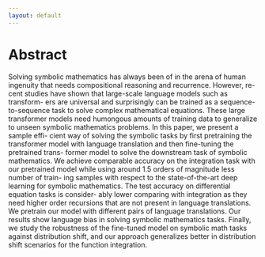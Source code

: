 ```yaml
---
layout: default
---
```

# Abstract
Solving symbolic mathematics has always been of in the arena of human
ingenuity that needs compositional reasoning and recurrence. However, re-
cent studies have shown that large-scale language models such as transform-
ers are universal and surprisingly can be trained as a sequence-to-sequence
task to solve complex mathematical equations. These large transformer
models need humongous amounts of training data to generalize to unseen
symbolic mathematics problems. In this paper, we present a sample effi-
cient way of solving the symbolic tasks by first pretraining the transformer
model with language translation and then fine-tuning the pretrained trans-
former model to solve the downstream task of symbolic mathematics. We
achieve comparable accuracy on the integration task with our pretrained
model while using around 1.5 orders of magnitude less number of train-
ing samples with respect to the state-of-the-art deep learning for symbolic
mathematics. The test accuracy on differential equation tasks is consider-
ably lower comparing with integration as they need higher order recursions
that are not present in language translations. We pretrain our model with
different pairs of language translations. Our results show language bias
in solving symbolic mathematics tasks. Finally, we study the robustness
of the fine-tuned model on symbolic math tasks against distribution shift,
and our approach generalizes better in distribution shift scenarios for the
function integration.